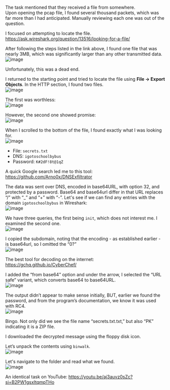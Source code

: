 The task mentioned that they received a file from somewhere.  
Upon opening the pcap file, I found several thousand packets, which was far more than I had anticipated. Manually reviewing each one was out of the question.

I focused on attempting to locate the file.
<https://ask.wireshark.org/question/13516/looking-for-a-file/>

After following the steps listed in the link above, I found one file that was nearly 3MB, which was significantly larger than any other transmitted data.  
![image](https://github.com/s24306/CTF/assets/91730770/6d7adac6-a4ed-44a0-b465-f60973bafc4d)  

Unfortunately, this was a dead end.

I returned to the starting point and tried to locate the file using **File -> Export Objects**.
In the HTTP section, I found two files.  
![image](https://github.com/s24306/CTF/assets/91730770/4510ed64-45f2-455c-9ab4-016e13665b7b)  

The first was worthless:  
![image](https://github.com/s24306/CTF/assets/91730770/ecc3ba08-c74e-468b-aa3c-e97069ec9ec0)  

However, the second one showed promise:  
![image](https://github.com/s24306/CTF/assets/91730770/55de949e-e2f6-4a4e-9ac2-722b774ed709)  

When I scrolled to the bottom of the file, I found exactly what I was looking for.  
![image](https://github.com/s24306/CTF/assets/91730770/ba3e45e3-047a-4934-84c7-78d5ddbbe50f)  

- File: `secrets.txt`
- DNS: `igotoschoolbybus`
- Password: `K#2dF!8t@1qZ`

A quick Google search led me to this tool:
<https://github.com/Arno0x/DNSExfiltrator>

The data was sent over DNS, encoded in base64URL, with option 32, and protected by a password.
Base64 and base64url differ in that URL replaces “/” with “_” and “+” with “-”.
Let's see if we can find any entries with the domain `igotoschoolbybus` in Wireshark:  
![image](https://github.com/s24306/CTF/assets/91730770/b990026d-4c44-4aa4-b996-7f8536af9ae0)  

We have three queries, the first being `init`, which does not interest me.
I examined the second one.  
![image](https://github.com/s24306/CTF/assets/91730770/6cccd7a9-4d6f-45a7-becc-adf6d216e1d0)  

I copied the subdomain, noting that the encoding - as established earlier - is base64url, so I omitted the “0?”  
![image](https://github.com/s24306/CTF/assets/91730770/ea99e371-d641-4ba8-88f5-a4709ce2ac2d)  

The best tool for decoding on the internet:
<https://gchq.github.io/CyberChef/>

I added the “from base64” option and under the arrow, I selected the “URL safe” variant, which converts base64 to base64URL.  
![image](https://github.com/s24306/CTF/assets/91730770/f029af85-0568-4efa-a70f-fc75008356ef)  

The output didn’t appear to make sense initially, BUT, earlier we found the password, and from the program’s documentation, we know it was used with RC4.  
![image](https://github.com/s24306/CTF/assets/91730770/5bc936ea-0ef7-4525-9636-5b2fb9b4d8f5)  

Bingo.
Not only did we see the file name “secrets.txt.txt,” but also “PK” indicating it is a ZIP file.

I downloaded the decrypted message using the floppy disk icon.

Let’s unpack the contents using `binwalk`.  
![image](https://github.com/s24306/CTF/assets/91730770/1e0fd90e-675b-460a-8cdf-5c101512200f)  

Let's navigate to the folder and read what we found.  
![image](https://github.com/s24306/CTF/assets/91730770/d7c4ea2a-d81a-4771-8bd7-904032021258)  

An identical task on YouTube:
<https://youtu.be/aj3auvz0sZc?si=B2PW1gsxItqmpTHo>
